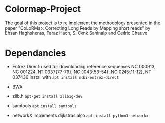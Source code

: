 # Colormap-Project
The goal of this project is to re implement the methodology presented in the paper "CoLoRMap: Correcting Long Reads by Mapping short reads" by Ehsan Haghshenas, Faraz Hach, S. Cenk Sahinalp and Cedric Chauve


# Dependancies

- Entrez Direct: used for downloading reference sequences NC 000913, NC 001224, NT 0337{77-79}, NC 0043{53-54}, NC 0245{11-12}, NT 037436 install with ```apt install ncbi-entrez-direct```

- BWA

- zlib.h
```apt-get install zlib1g-dev```

- samtools
```apt install samtools```

- networkX
implements dijkstras algo ```apt install python3-networkx```